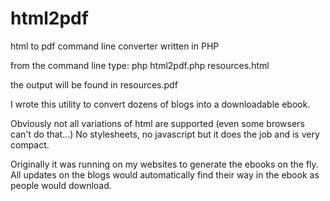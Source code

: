 # html2pdf
html to pdf command line converter written in PHP

from the command line type:
php html2pdf.php resources.html

the output will be found in resources.pdf

I wrote this utility to convert dozens of blogs into a downloadable ebook.

Obviously not all variations of html are supported (even some browsers can't do that...)
No stylesheets, no javascript but it does the job and is very compact.

Originally it was running on my websites to generate the ebooks on the fly.
All updates on the blogs would automatically find their way in the ebook as people would download.
